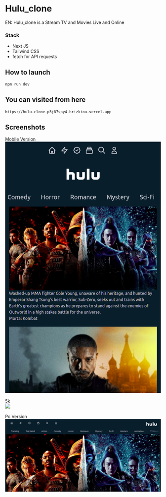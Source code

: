 # Hulu_clone

EN:
Hulu_clone is a Stream TV and Movies Live and Online

### Stack

* Next JS
* Tailwind CSS
* fetch for API requests

## How to launch

```bash
npm run dev
```

## You can visited from here

```bash
https://hulu-clone-p3j87spy4-hrizkiou.vercel.app
```

## Screenshots

Mobile Version</br>
![](screenshots/1.png)</br>

5k</br>
![](screenshots/3.png)</br>

Pc Version</br>
![](screenshots/2.png)</br>


